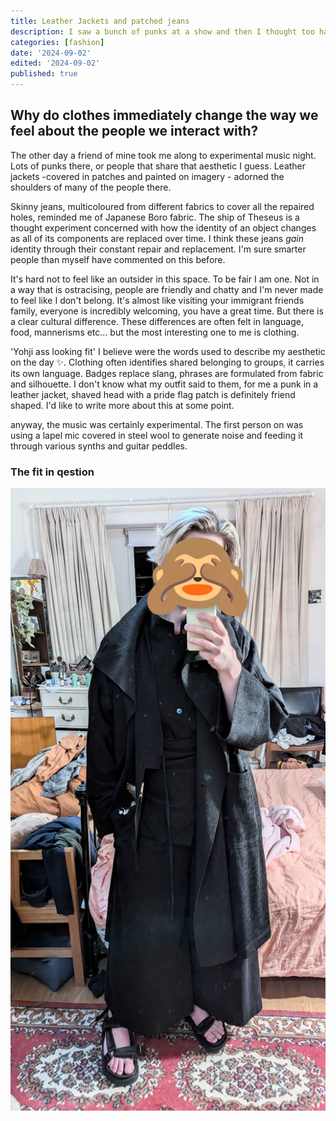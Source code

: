 ```yaml
---
title: Leather Jackets and patched jeans
description: I saw a bunch of punks at a show and then I thought too hard about clothing
categories: [fashion]
date: '2024-09-02'
edited: '2024-09-02'
published: true
---
```


## Why do clothes immediately change the way we feel about the people we interact with?

The other day a friend of mine took me along to experimental music night. Lots of punks there, or people that share that aesthetic I guess. Leather jackets -covered in patches and painted on imagery - adorned the shoulders of many of the people there.

Skinny jeans, multicoloured from different fabrics to cover all the repaired holes, reminded me of Japanese Boro fabric. The ship of Theseus is a thought experiment concerned with how the identity of an object changes as all of its components are replaced over time. I think these jeans *gain* identity through their constant repair and replacement. I'm sure smarter people than myself have commented on this before.

It's hard not to feel like an outsider in this space. To be fair I am one. Not in a way that is ostracising, people are friendly and chatty and I'm never made to feel like I don't belong. It's almost like visiting your immigrant friends family, everyone is incredibly welcoming, you have a great time. But there is a clear cultural difference. These differences are often felt in language, food, mannerisms etc... but the most interesting one to me is clothing.

'Yohji ass looking fit' I believe were the words used to describe my aesthetic on the day ✨. Clothing often identifies shared belonging to groups, it carries its own language. Badges replace slang, phrases are formulated from fabric and silhouette. I don't know what my outfit said to them, for me a punk in a leather jacket, shaved head with a pride flag patch is definitely friend shaped. I'd like to write more about this at some point.

anyway, the music was certainly experimental. The first person on was using a lapel mic covered in steel wool to generate noise and feeding it through various synths and guitar peddles. 

### The fit in qestion

![an androgynous person wearing multiple layers of draped black clothing](fit.jpg)
